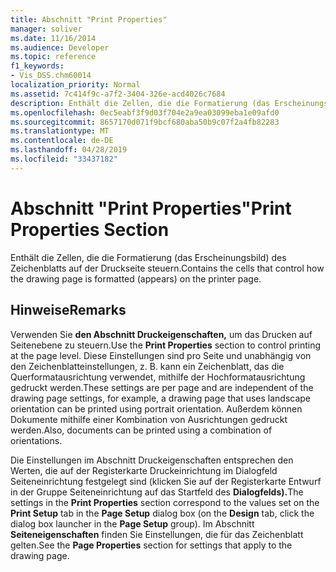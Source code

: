 ```yaml
---
title: Abschnitt "Print Properties"
manager: soliver
ms.date: 11/16/2014
ms.audience: Developer
ms.topic: reference
f1_keywords:
- Vis_DSS.chm60014
localization_priority: Normal
ms.assetid: 7c414f9c-a7f2-3404-326e-acd4026c7684
description: Enthält die Zellen, die die Formatierung (das Erscheinungsbild) des Zeichenblatts auf der Druckseite steuern.
ms.openlocfilehash: 0ec5eabf3f9d03f704e2a9ea03099eba1e09afd0
ms.sourcegitcommit: 8657170d071f9bcf680aba50b9c07f2a4fb82283
ms.translationtype: MT
ms.contentlocale: de-DE
ms.lasthandoff: 04/28/2019
ms.locfileid: "33437182"
---
```

# <a name="print-properties-section"></a><span data-ttu-id="20027-103">Abschnitt "Print Properties"</span><span class="sxs-lookup"><span data-stu-id="20027-103">Print Properties Section</span></span>

<span data-ttu-id="20027-104">Enthält die Zellen, die die Formatierung (das Erscheinungsbild) des Zeichenblatts auf der Druckseite steuern.</span><span class="sxs-lookup"><span data-stu-id="20027-104">Contains the cells that control how the drawing page is formatted (appears) on the printer page.</span></span> 
  
## <a name="remarks"></a><span data-ttu-id="20027-105">Hinweise</span><span class="sxs-lookup"><span data-stu-id="20027-105">Remarks</span></span>

<span data-ttu-id="20027-106">Verwenden Sie **den Abschnitt Druckeigenschaften,** um das Drucken auf Seitenebene zu steuern.</span><span class="sxs-lookup"><span data-stu-id="20027-106">Use the **Print Properties** section to control printing at the page level.</span></span> <span data-ttu-id="20027-107">Diese Einstellungen sind pro Seite und unabhängig von den Zeichenblatteinstellungen, z. B. kann ein Zeichenblatt, das die Querformatausrichtung verwendet, mithilfe der Hochformatausrichtung gedruckt werden.</span><span class="sxs-lookup"><span data-stu-id="20027-107">These settings are per page and are independent of the drawing page settings, for example, a drawing page that uses landscape orientation can be printed using portrait orientation.</span></span> <span data-ttu-id="20027-108">Außerdem können Dokumente mithilfe einer Kombination von Ausrichtungen gedruckt werden.</span><span class="sxs-lookup"><span data-stu-id="20027-108">Also, documents can be printed using a combination of orientations.</span></span> 
  
<span data-ttu-id="20027-109">Die Einstellungen  im Abschnitt Druckeigenschaften entsprechen den  Werten, die  auf der Registerkarte  Druckeinrichtung im Dialogfeld Seiteneinrichtung festgelegt sind (klicken Sie auf der Registerkarte Entwurf in der Gruppe Seiteneinrichtung auf das Startfeld des **Dialogfelds).**</span><span class="sxs-lookup"><span data-stu-id="20027-109">The settings in the **Print Properties** section correspond to the values set on the **Print Setup** tab in the **Page Setup** dialog box (on the **Design** tab, click the dialog box launcher in the **Page Setup** group).</span></span> <span data-ttu-id="20027-110">Im Abschnitt **Seiteneigenschaften** finden Sie Einstellungen, die für das Zeichenblatt gelten.</span><span class="sxs-lookup"><span data-stu-id="20027-110">See the **Page Properties** section for settings that apply to the drawing page.</span></span> 
  

